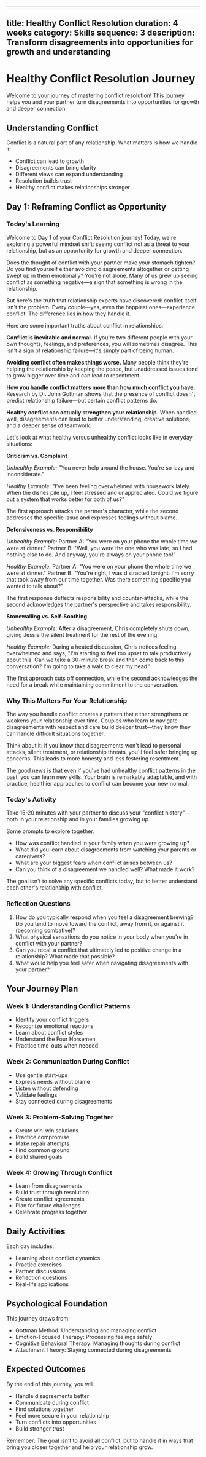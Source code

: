 
---
title: Healthy Conflict Resolution
duration: 4 weeks
category: Skills
sequence: 3
description: Transform disagreements into opportunities for growth and understanding
---

# Healthy Conflict Resolution Journey

Welcome to your journey of mastering conflict resolution! This journey helps you and your partner turn disagreements into opportunities for growth and deeper connection.

## Understanding Conflict

Conflict is a natural part of any relationship. What matters is how we handle it:
- Conflict can lead to growth
- Disagreements can bring clarity
- Different views can expand understanding
- Resolution builds trust
- Healthy conflict makes relationships stronger

## Day 1: Reframing Conflict as Opportunity

### Today's Learning

Welcome to Day 1 of your Conflict Resolution journey! Today, we're exploring a powerful mindset shift: seeing conflict not as a threat to your relationship, but as an opportunity for growth and deeper connection.

Does the thought of conflict with your partner make your stomach tighten? Do you find yourself either avoiding disagreements altogether or getting swept up in them emotionally? You're not alone. Many of us grew up seeing conflict as something negative—a sign that something is wrong in the relationship.

But here's the truth that relationship experts have discovered: conflict itself isn't the problem. Every couple—yes, even the happiest ones—experience conflict. The difference lies in how they handle it.

Here are some important truths about conflict in relationships:

**Conflict is inevitable and normal.** If you're two different people with your own thoughts, feelings, and preferences, you will sometimes disagree. This isn't a sign of relationship failure—it's simply part of being human.

**Avoiding conflict often makes things worse.** Many people think they're helping the relationship by keeping the peace, but unaddressed issues tend to grow bigger over time and can lead to resentment.

**How you handle conflict matters more than how much conflict you have.** Research by Dr. John Gottman shows that the presence of conflict doesn't predict relationship failure—but certain conflict patterns do.

**Healthy conflict can actually strengthen your relationship.** When handled well, disagreements can lead to better understanding, creative solutions, and a deeper sense of teamwork.

Let's look at what healthy versus unhealthy conflict looks like in everyday situations:

**Criticism vs. Complaint**

*Unhealthy Example:* "You never help around the house. You're so lazy and inconsiderate."

*Healthy Example:* "I've been feeling overwhelmed with housework lately. When the dishes pile up, I feel stressed and unappreciated. Could we figure out a system that works better for both of us?"

The first approach attacks the partner's character, while the second addresses the specific issue and expresses feelings without blame.

**Defensiveness vs. Responsibility**

*Unhealthy Example:* 
Partner A: "You were on your phone the whole time we were at dinner."
Partner B: "Well, you were the one who was late, so I had nothing else to do. And anyway, you're always on your phone too!"

*Healthy Example:*
Partner A: "You were on your phone the whole time we were at dinner."
Partner B: "You're right, I was distracted tonight. I'm sorry that took away from our time together. Was there something specific you wanted to talk about?"

The first response deflects responsibility and counter-attacks, while the second acknowledges the partner's perspective and takes responsibility.

**Stonewalling vs. Self-Soothing**

*Unhealthy Example:* After a disagreement, Chris completely shuts down, giving Jessie the silent treatment for the rest of the evening.

*Healthy Example:* During a heated discussion, Chris notices feeling overwhelmed and says, "I'm starting to feel too upset to talk productively about this. Can we take a 30-minute break and then come back to this conversation? I'm going to take a walk to clear my head."

The first approach cuts off connection, while the second acknowledges the need for a break while maintaining commitment to the conversation.

### Why This Matters For Your Relationship

The way you handle conflict creates a pattern that either strengthens or weakens your relationship over time. Couples who learn to navigate disagreements with respect and care build deeper trust—they know they can handle difficult situations together.

Think about it: if you know that disagreements won't lead to personal attacks, silent treatment, or relationship threats, you'll feel safer bringing up concerns. This leads to more honesty and less festering resentment.

The good news is that even if you've had unhealthy conflict patterns in the past, you can learn new skills. Your brain is remarkably adaptable, and with practice, healthier approaches to conflict can become your new normal.

### Today's Activity

Take 15-20 minutes with your partner to discuss your "conflict history"—both in your relationship and in your families growing up.

Some prompts to explore together:
- How was conflict handled in your family when you were growing up?
- What did you learn about disagreements from watching your parents or caregivers?
- What are your biggest fears when conflict arises between us?
- Can you think of a disagreement we handled well? What made it work?

The goal isn't to solve any specific conflicts today, but to better understand each other's relationship with conflict.

### Reflection Questions

1. How do you typically respond when you feel a disagreement brewing? Do you tend to move toward the conflict, away from it, or against it (becoming combative)?
2. What physical sensations do you notice in your body when you're in conflict with your partner?
3. Can you recall a conflict that ultimately led to positive change in a relationship? What made that possible?
4. What would help you feel safer when navigating disagreements with your partner?

## Your Journey Plan

### Week 1: Understanding Conflict Patterns
- Identify your conflict triggers
- Recognize emotional reactions
- Learn about conflict styles
- Understand the Four Horsemen
- Practice time-outs when needed

### Week 2: Communication During Conflict
- Use gentle start-ups
- Express needs without blame
- Listen without defending
- Validate feelings
- Stay connected during disagreements

### Week 3: Problem-Solving Together
- Create win-win solutions
- Practice compromise
- Make repair attempts
- Find common ground
- Build shared goals

### Week 4: Growing Through Conflict
- Learn from disagreements
- Build trust through resolution
- Create conflict agreements
- Plan for future challenges
- Celebrate progress together

## Daily Activities

Each day includes:
- Learning about conflict dynamics
- Practice exercises
- Partner discussions
- Reflection questions
- Real-life applications

## Psychological Foundation

This journey draws from:
- Gottman Method: Understanding and managing conflict
- Emotion-Focused Therapy: Processing feelings safely
- Cognitive Behavioral Therapy: Managing thoughts during conflict
- Attachment Theory: Staying connected during disagreements

## Expected Outcomes

By the end of this journey, you will:
- Handle disagreements better
- Communicate during conflict
- Find solutions together
- Feel more secure in your relationship
- Turn conflicts into opportunities
- Build stronger trust

Remember: The goal isn't to avoid all conflict, but to handle it in ways that bring you closer together and help your relationship grow.
